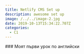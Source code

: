 ```yaml
---
title: Netlify CMS Set up
description: awesome set up
image: /../../image-2.jpg
date: 2019-10-13T15:34:22.707Z
categories:
  - C1
---
```

<Categories />

\### Моят първи урок по английски
